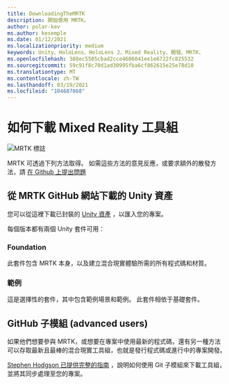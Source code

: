 ```yaml
---
title: DownloadingTheMRTK
description: 開始使用 MRTK。
author: polar-kev
ms.author: kesemple
ms.date: 01/12/2021
ms.localizationpriority: medium
keywords: Unity、HoloLens、HoloLens 2、Mixed Reality、開發、MRTK、
ms.openlocfilehash: 388ec5505cbad2cce4606041ee1e6722fc825532
ms.sourcegitcommit: 59c91f8c70d1ad30995fba6cf862615e25e78d10
ms.translationtype: MT
ms.contentlocale: zh-TW
ms.lasthandoff: 03/19/2021
ms.locfileid: "104687868"
---
```

# <a name="how-to-download-the-mixed-reality-toolkit"></a>如何下載 Mixed Reality 工具組

![MRTK 標誌](../features//Images/MRTK_Logo_Rev.png)

MRTK 可透過下列方法取得。 如需這些方法的意見反應，或要求額外的散發方法，請 [在 Github 上提出問題](https://github.com/Microsoft/MixedRealityToolkit-Unity/issues/new/choose)

## <a name="unity-asset-downloadable-from-the-mrtk-github-site"></a>從 MRTK GitHub 網站下載的 Unity 資產

您可以從這裡下載已封裝的 [Unity 資產](https://github.com/Microsoft/MixedRealityToolkit-Unity/releases) ，以匯入您的專案。

每個版本都有兩個 Unity 套件可用：

### <a name="foundation"></a>Foundation

此套件包含 MRTK 本身，以及建立混合現實體驗所需的所有程式碼和材質。

### <a name="examples"></a>範例

這是選擇性的套件，其中包含範例場景和範例。 此套件相依于基礎套件。

## <a name="github-submodule-advanced-users"></a>GitHub 子模組 (advanced users) 

如果他們想要參與 MRTK，或想要在專案中使用最新的程式碼，還有另一種方法可以存取最新且最棒的混合現實工具組，也就是發行程式碼或進行中的專案開發。

[Stephen Hodgson 已提供完整的指南](https://www.rageagainstthepixel.com/expert-import-mrtk/) ，說明如何使用 Git 子模組來下載工具組，並將其同步處理至您的專案。

